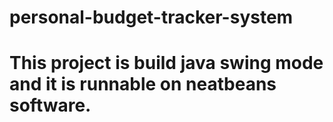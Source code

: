 # personal-budget-tracker-system
# This project is build java swing mode and it is runnable on neatbeans software.
